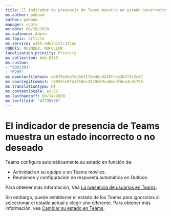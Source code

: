 ```yaml
---
title: El indicador de presencia de Teams muestra un estado incorrecto o no deseado
ms.author: pebaum
author: pebaum
manager: scotv
ms.date: 08/20/2020
ms.audience: Admin
ms.topic: article
ms.service: o365-administration
ROBOTS: NOINDEX, NOFOLLOW
localization_priority: Priority
ms.collection: Adm_O365
ms.custom:
- "9003301"
- "6205"
ms.openlocfilehash: ee870e4b47da5bf1fbe4bc9248fc3e36273c2c87
ms.sourcegitcommit: c6692ce0fa1358ec3529e59ca0ecdfdea4cdc759
ms.translationtype: HT
ms.contentlocale: es-ES
ms.lasthandoff: 09/14/2020
ms.locfileid: "47735936"
---
```

# <a name="teams-presence-indicator-shows-incorrect-or-unwanted-status"></a>El indicador de presencia de Teams muestra un estado incorrecto o no deseado

Teams configura automáticamente su estado en función de:

- Actividad en su equipo o en Teams móviles.
- Reuniones y configuración de respuesta automática en Outlook.

Para obtener más información, Vea [La presencia de usuarios en Teams](https://docs.microsoft.com/microsoftteams/presence-admins).  

Sin embargo, puede establecer el estado de los Teams para ignorarlos al seleccionar el estado actual y elegir uno diferente. Para obtener más información, vea [Cambiar su estado en Teams](https://support.microsoft.com/office/change-your-status-in-teams-ce36ed14-6bc9-4775-a33e-6629ba4ff78e).